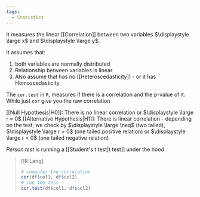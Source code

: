 ```yaml
---
tags:
  - Statistics
---
```

It measures the linear [[Correlation]] between two variables $\displaystyle \large x$ and $\displaystyle \large y$.

It assumes that:
1. both variables are normally distributed
2. Relationship between variables is linear
3. Also assume that has no [[Heteroscedasticity]] - or it has Homoscedasticity

The `cor.test` in `R`, measures if there is a correlation and the p-value of it.
While just `cor` give you the raw correlation

[[Null Hypothesis|H0]]: There is no linear correlation or $\displaystyle \large r = 0$
[[Alternative Hypothesis|H1]]: There is linear correlation - depending on the test, we check by $\displaystyle \large \neq$  (two tailed), $\displaystyle \large r > 0$ (one tailed positive relation) or $\displaystyle \large r < 0$ (one tailed negative relation)

*Person test* is running a [[Student's t test|t test]] under the hood

>[!R Lang]
>```R
># computer the correlation
>cor(df$col1, df$col2)
># run the test
>cor.test(df$col1, df$col2)
>```
